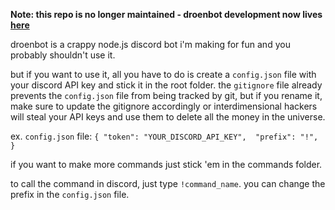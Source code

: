 **Note: this repo is no longer maintained - droenbot development now lives [here](https://github.com/glitch-dot-cool/droenbot)**

droenbot is a crappy node.js discord bot i'm making for fun and you probably shouldn't use it.

but if you want to use it, all you have to do is create a `config.json` file with your discord API key and stick it in the root folder. the `gitignore` file already prevents the `config.json` file from being tracked by git, but if you rename it, make sure to update the gitignore accordingly or interdimensional hackers will steal your API keys and use them to delete all the money in the universe.

ex. `config.json` file:
`{
	"token": "YOUR_DISCORD_API_KEY", 
	"prefix": "!",
}`

if you want to make more commands just stick 'em in the commands folder.

to call the command in discord, just type `!command_name`. you can change the prefix in the `config.json` file.

